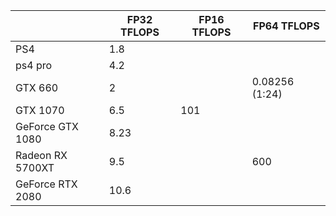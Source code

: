 | |FP32 TFLOPS|FP16 TFLOPS|FP64 TFLOPS|
|--|--|--|--|
|PS4|1.8| | |
|ps4 pro|4.2| | |
|GTX 660|2| |0.08256 (1:24)|
|GTX 1070|6.5|101| |
|GeForce GTX 1080|8.23| | |
|Radeon RX 5700XT|9.5| |600|
|GeForce RTX 2080|10.6| |
